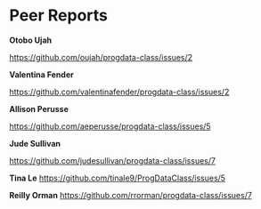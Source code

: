 # Peer Reports  


**Otobo Ujah**

https://github.com/oujah/progdata-class/issues/2

**Valentina Fender** 

https://github.com/valentinafender/progdata-class/issues/2

**Allison Perusse**

https://github.com/aeperusse/progdata-class/issues/5

**Jude Sullivan**

https://github.com/judesullivan/progdata-class/issues/7

**Tina Le** 
https://github.com/tinale9/ProgDataClass/issues/5

**Reilly Orman**
https://github.com/rrorman/progdata-class/issues/7

